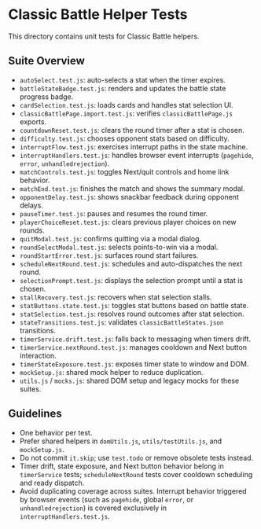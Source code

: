 # Classic Battle Helper Tests

This directory contains unit tests for Classic Battle helpers.

## Suite Overview

- `autoSelect.test.js`: auto-selects a stat when the timer expires.
- `battleStateBadge.test.js`: renders and updates the battle state progress badge.
- `cardSelection.test.js`: loads cards and handles stat selection UI.
- `classicBattlePage.import.test.js`: verifies `classicBattlePage.js` exports.
- `countdownReset.test.js`: clears the round timer after a stat is chosen.
- `difficulty.test.js`: chooses opponent stats based on difficulty.
- `interruptFlow.test.js`: exercises interrupt paths in the state machine.
- `interruptHandlers.test.js`: handles browser event interrupts (`pagehide`, `error`, `unhandledrejection`).
- `matchControls.test.js`: toggles Next/quit controls and home link behavior.
- `matchEnd.test.js`: finishes the match and shows the summary modal.
- `opponentDelay.test.js`: shows snackbar feedback during opponent delays.
- `pauseTimer.test.js`: pauses and resumes the round timer.
- `playerChoiceReset.test.js`: clears previous player choices on new rounds.
- `quitModal.test.js`: confirms quitting via a modal dialog.
- `roundSelectModal.test.js`: selects points-to-win via a modal.
- `roundStartError.test.js`: surfaces round start failures.
- `scheduleNextRound.test.js`: schedules and auto-dispatches the next round.
- `selectionPrompt.test.js`: displays the selection prompt until a stat is chosen.
- `stallRecovery.test.js`: recovers when stat selection stalls.
- `statButtons.state.test.js`: toggles stat buttons based on battle state.
- `statSelection.test.js`: resolves round outcomes after stat selection.
- `stateTransitions.test.js`: validates `classicBattleStates.json` transitions.
- `timerService.drift.test.js`: falls back to messaging when timers drift.
- `timerService.nextRound.test.js`: manages cooldown and Next button interaction.
- `timerStateExposure.test.js`: exposes timer state to window and DOM.
- `mockSetup.js`: shared mock helper to reduce duplication.
- `utils.js` / `mocks.js`: shared DOM setup and legacy mocks for these suites.

## Guidelines

- One behavior per test.
- Prefer shared helpers in `domUtils.js`, `utils/testUtils.js`, and `mockSetup.js`.
- Do not commit `it.skip`; use `test.todo` or remove obsolete tests instead.
- Timer drift, state exposure, and Next button behavior belong in `timerService` tests; `scheduleNextRound` tests cover cooldown scheduling and ready dispatch.
- Avoid duplicating coverage across suites. Interrupt behavior triggered by browser events (such as `pagehide`, global `error`, or `unhandledrejection`) is covered exclusively in `interruptHandlers.test.js`.
